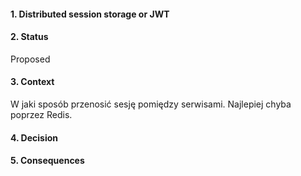 #### 1. Distributed session storage or JWT

#### 2. Status 
Proposed

#### 3. Context 
W jaki sposób przenosić sesję pomiędzy serwisami. Najlepiej chyba poprzez Redis.

#### 4. Decision 

#### 5. Consequences 
